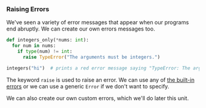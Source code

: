 ### Raising Errors

We've seen a variety of error messages that appear when our programs end abruptly. We can create our own errors messages too.

```python
def integers_only(*nums: int):
  for num in nums:
    if type(num) != int:
      raise TypeError("The arguments must be integers.")

integers("hi")  # prints a red error message saying "TypeError: The arguments must be integers."
``` 

The keyword `raise` is used to raise an error. We can use any of [the built-in errors](https://docs.python.org/3/library/exceptions.html) or we can use a generic `Error` if we don't want to specify. 

We can also create our own custom errors, which we'll do later this unit.
